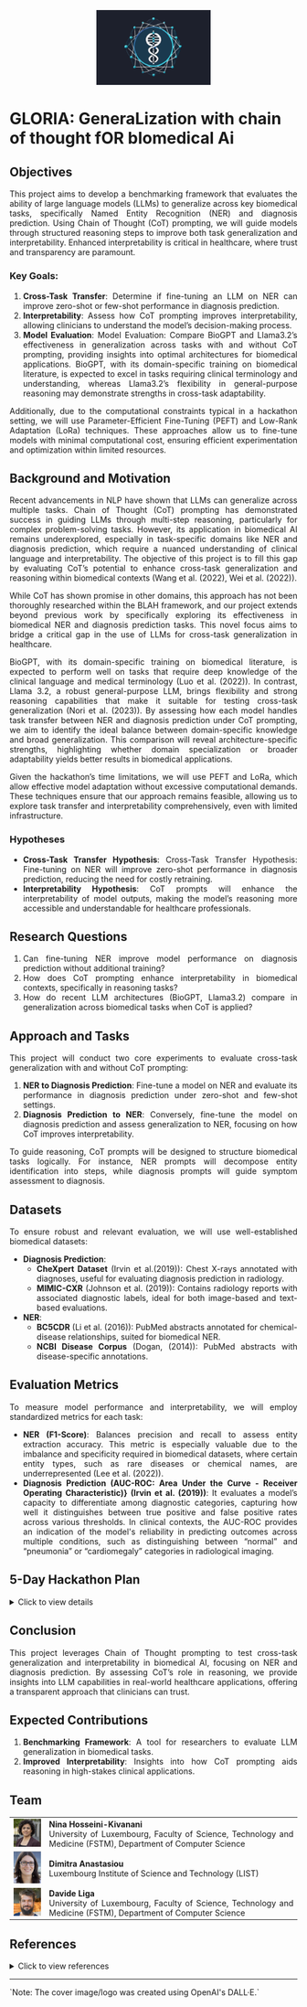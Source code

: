 <p align="center">
  <img src="https://github.com/NinaHKivanani/GLORIA/blob/main/img/logo_gloria.svg" alt="GLORIA Logo" width="200">
</p>

# GLORIA: GeneraLization with chain of thought fOR bIomedical Ai

## Objectives
<div align="justify">
This project aims to develop a benchmarking framework that evaluates the ability of large language models (LLMs) to generalize across key biomedical tasks, specifically Named Entity Recognition (NER) and diagnosis prediction. Using Chain of Thought (CoT) prompting, we will guide models through structured reasoning steps to improve both task generalization and interpretability. Enhanced interpretability is critical in healthcare, where trust and transparency are paramount.

### Key Goals:
1. **Cross-Task Transfer**: Determine if fine-tuning an LLM on NER can improve zero-shot or few-shot performance in diagnosis prediction.
2. **Interpretability**: Assess how CoT prompting improves interpretability, allowing clinicians to understand the model’s decision-making process.
3. **Model Evaluation**: Model Evaluation: Compare BioGPT and Llama3.2’s effectiveness in generalization across tasks with and without CoT prompting, providing insights into optimal architectures for biomedical applications. BioGPT, with its domain-specific training on biomedical literature, is expected to excel in tasks requiring clinical terminology and understanding, whereas Llama3.2’s flexibility in general-purpose reasoning may demonstrate strengths in cross-task adaptability.

Additionally, due to the computational constraints typical in a hackathon setting, we will use Parameter-Efficient Fine-Tuning (PEFT) and Low-Rank Adaptation (LoRa) techniques. These approaches allow us to fine-tune models with minimal computational cost, ensuring efficient experimentation and optimization within limited resources.

## Background and Motivation
Recent advancements in NLP have shown that LLMs can generalize across multiple tasks. Chain of Thought (CoT) prompting has demonstrated success in guiding LLMs through multi-step reasoning, particularly for complex problem-solving tasks. However, its application in biomedical AI remains underexplored, especially in task-specific domains like NER and diagnosis prediction, which require a nuanced understanding of clinical language and interpretability. The objective of this project is to fill this gap by evaluating CoT’s potential to enhance cross-task generalization and reasoning within biomedical contexts (Wang et al. (2022), Wei et al. (2022)).

While CoT has shown promise in other domains, this approach has not been thoroughly researched within the BLAH framework, and our project extends beyond previous work by specifically exploring its effectiveness in biomedical NER and diagnosis prediction tasks. This novel focus aims to bridge a critical gap in the use of LLMs for cross-task generalization in healthcare.

BioGPT, with its domain-specific training on biomedical literature, is expected to perform well on tasks that require deep knowledge of the clinical language and medical terminology (Luo et al. (2022)). In contrast, Llama 3.2, a robust general-purpose LLM, brings flexibility and strong reasoning capabilities that make it suitable for testing cross-task generalization (Nori et al. (2023)). By assessing how each model handles task transfer between NER and diagnosis prediction under CoT prompting, we aim to identify the ideal balance between domain-specific knowledge and broad generalization. This comparison will reveal architecture-specific strengths, highlighting whether domain specialization or broader adaptability yields better results in biomedical applications.

Given the hackathon’s time limitations, we will use PEFT and LoRa, which allow effective model adaptation without excessive computational demands. These techniques ensure that our approach remains feasible, allowing us to explore task transfer and interpretability comprehensively, even with limited infrastructure.

### Hypotheses
- **Cross-Task Transfer Hypothesis**: Cross-Task Transfer Hypothesis: Fine-tuning on NER will improve zero-shot performance in diagnosis prediction, reducing the need for costly retraining.
- **Interpretability Hypothesis**: CoT prompts will enhance the interpretability of model outputs, making the model’s reasoning more accessible and understandable for healthcare professionals.
  
## Research Questions
1. Can fine-tuning NER improve model performance on diagnosis prediction without additional training?
2. How does CoT prompting enhance interpretability in biomedical contexts, specifically in reasoning tasks?
3. How do recent LLM architectures (BioGPT, Llama3.2) compare in generalization across biomedical tasks when CoT is applied?

## Approach and Tasks
This project will conduct two core experiments to evaluate cross-task generalization with and without CoT prompting:

1. **NER to Diagnosis Prediction**: Fine-tune a model on NER and evaluate its performance in diagnosis prediction under zero-shot and few-shot settings.
2. **Diagnosis Prediction to NER**: Conversely, fine-tune the model on diagnosis prediction and assess generalization to NER, focusing on how CoT improves interpretability.

To guide reasoning, CoT prompts will be designed to structure biomedical tasks logically. For instance, NER prompts will decompose entity identification into steps, while diagnosis prompts will guide symptom assessment to diagnosis.

## Datasets
To ensure robust and relevant evaluation, we will use well-established biomedical datasets:

- **Diagnosis Prediction**:
   - **CheXpert Dataset** (Irvin et al.(2019)): Chest X-rays annotated with diagnoses, useful for evaluating diagnosis prediction in radiology.
   - **MIMIC-CXR** (Johnson et al. (2019)): Contains radiology reports with associated diagnostic labels, ideal for both image-based and text-based evaluations.
- **NER**:
   - **BC5CDR** (Li et al. (2016)): PubMed abstracts annotated for chemical-disease relationships, suited for biomedical NER.
   - **NCBI Disease Corpus** (Dogan, (2014)): PubMed abstracts with disease-specific annotations.

## Evaluation Metrics
To measure model performance and interpretability, we will employ standardized metrics for each task:
- **NER (F1-Score)**: Balances precision and recall to assess entity extraction accuracy. This metric is especially valuable due to the imbalance and specificity required in biomedical datasets, where certain entity types, such as rare diseases or chemical names, are underrepresented (Lee et al. (2022)).
- **Diagnosis Prediction (AUC-ROC: Area Under the Curve - Receiver Operating Characteristic)} (Irvin et al. (2019))**: It evaluates a model’s capacity to differentiate among diagnostic categories, capturing how well it distinguishes between true positive and false positive rates across various thresholds. In clinical contexts, the AUC-ROC provides an indication of the model's reliability in predicting outcomes across multiple conditions, such as distinguishing between “normal” and “pneumonia” or “cardiomegaly” categories in radiological imaging.

## 5-Day Hackathon Plan
<details>
<summary>Click to view details</summary>

### Day 1: Initialization and Setup
   - Define project goals, assign roles, and discuss tasks (NER and diagnosis prediction).
   - Set up the environment and prepare datasets.

### Day 2: CoT Prompt Engineering and Baseline Training
   - Design CoT prompts and train baseline LLMs (Llama3.2, BioGPT) on NER without CoT prompting.

### Day 3: Enhanced CoT Prompting and Cross-Task Evaluation
   - Implement dynamic CoT prompting and test cross-task generalization.

### Day 4: Few-Shot Learning and Tuning
   - Introduce few-shot learning across tasks and fine-tune models using PEFT and LoRa approaches.

### Day 5: Final Testing, Analysis, and Presentation
   - Perform final evaluations, aggregate metrics, and prepare visualizations.
</details>

## Conclusion
This project leverages Chain of Thought prompting to test cross-task generalization and interpretability in biomedical AI, focusing on NER and diagnosis prediction. By assessing CoT’s role in reasoning, we provide insights into LLM capabilities in real-world healthcare applications, offering a transparent approach that clinicians can trust.

## Expected Contributions
1. **Benchmarking Framework**: A tool for researchers to evaluate LLM generalization in biomedical tasks.
2. **Improved Interpretability**: Insights into how CoT prompting aids reasoning in high-stakes clinical applications.

## Team

<table>
  <tr>
    <td><img src="img/nnina.png" width="95" /></td>
    <td><strong>Nina Hosseini-Kivanani</strong><br>University of Luxembourg, Faculty of Science, Technology and Medicine (FSTM), Department of Computer Science</td>
  </tr>
  <tr>
    <td><img src="img/dimitra.png" width="95" /></td>
    <td><strong>Dimitra Anastasiou</strong><br>Luxembourg Institute of Science and Technology (LIST)</td>
  </tr>
  <tr>
    <td><img src="img/Davide-Liga.jpg" width="95" /></td>
    <td><strong>Davide Liga</strong><br>University of Luxembourg, Faculty of Science, Technology and Medicine (FSTM), Department of Computer Science </td>
  </tr>
</table>

## References

<details>
<summary>Click to view references</summary>

1. **Irvin, J., et al.** (2019). CheXpert: A large chest radiograph dataset with uncertainty labels and expert comparison. *Proceedings of the AAAI Conference on Artificial Intelligence*, 33, 590–597. [Link](https://arxiv.org/abs/1901.07031)

2. **Dogan, R. I., Leaman, R., and Lu, Z.** (2014). NCBI disease corpus: A resource for disease name recognition and concept normalization. *Journal of Biomedical Informatics*, 47, 1–10. [Link](https://doi.org/10.1016/j.jbi.2013.12.006)

3. **Lee, J., Yoon, W., Kim, S., Kim, D., Kim, S., So, C. H., and Kang, J.** (2020). BioBERT: A pre-trained biomedical language representation model for biomedical text mining. *Bioinformatics*, 36(4), 1234–1240. [Link](https://doi.org/10.1093/bioinformatics/btz682)

4. **Li, J., Sun, Y., Johnson, R. J., Sciaky, D., Wei, C.-H., Leaman, R., Davis, A. P., Mattingly, C. J., Wiegers, T. C., and Lu, Z.** (2016). BioCreative V CDR task corpus: a resource for chemical disease relation extraction. *Database*, 2016. [Link](https://doi.org/10.1093/database/baw068)

5. **Nori, H., King, N., McKinney, S. M., Carignan, D., and Horvitz, E.** (2023). Capabilities of GPT-4 on medical challenge problems. [Link](https://arxiv.org/abs/2303.13375)

6. **Luo, R., Sun, L., Xia, Y., Qin, T., Zhang, S., Poon, H., and Liu, T. Y.** (2022). BioGPT: generative pre-trained transformer for biomedical text generation and mining. *Briefings in Bioinformatics*, 23(6), bbac409. [Link](https://doi.org/10.1093/bib/bbac409)

7. **Johnson, A. E. W., Pollard, T. J., Berkowitz, S. J., Greenbaum, N. R., Lungren, M. P., Deng, C.-Y., Mark, R. G., and Horng, S.** (2019). MIMIC-CXR, a de-identified publicly available database of chest radiographs with free-text reports. *Scientific Data*, 6, 317. [Link](https://doi.org/10.1038/s41597-019-0322-0)

8. **Wang, Z., Zhao, K., Wang, Z., and Shang, J.** (2022). Formulating few-shot fine-tuning towards language model pre-training: A pilot study on named entity recognition. *Findings of the Association for Computational Linguistics: EMNLP 2022*, 3186–3199. [Link](https://doi.org/10.18653/v1/2022.findings-emnlp.233)

9. **Wei, J., Wang, X., Schuurmans, D., Bosma, M., Xia, F., Chi, E., Le, Q. V., Zhou, D., et al.** (2022). Chain-of-thought prompting elicits reasoning in large language models. *Advances in Neural Information Processing Systems*, 35, 24824–24837. [Link](https://arxiv.org/abs/2201.11903)
</details>

<hr>
`Note: The cover image/logo was created using OpenAI's DALL·E.`

</div>
